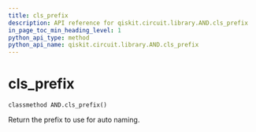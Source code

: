 ```yaml
---
title: cls_prefix
description: API reference for qiskit.circuit.library.AND.cls_prefix
in_page_toc_min_heading_level: 1
python_api_type: method
python_api_name: qiskit.circuit.library.AND.cls_prefix
---
```


# cls\_prefix

<span id="qiskit.circuit.library.AND.cls_prefix" />

`classmethod AND.cls_prefix()`

Return the prefix to use for auto naming.


